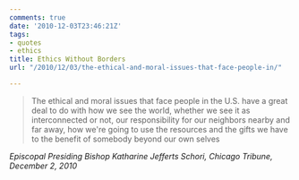 ```yaml
---
comments: true
date: '2010-12-03T23:46:21Z'
tags:
- quotes
- ethics
title: Ethics Without Borders
url: "/2010/12/03/the-ethical-and-moral-issues-that-face-people-in/"

---
```

<blockquote class="big">The ethical and moral issues that face people in the U.S. have a great deal to do with how we see the world, whether we see it as interconnected or not, our responsibility for our neighbors nearby and far away, how we're going to use the resources and the gifts we have to the benefit of somebody beyond our own selves</blockquote>

<cite class="big">Episcopal Presiding Bishop Katharine Jefferts Schori, <em>Chicago Tribune</em>, December 2, 2010</cite>





